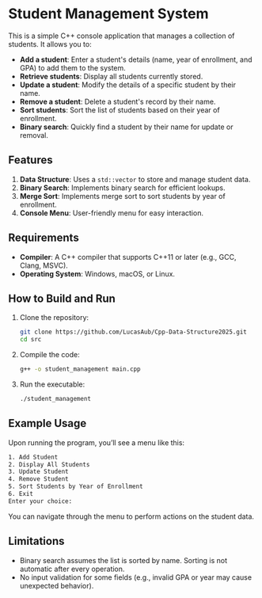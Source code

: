 # Student Management System

This is a simple C++ console application that manages a collection of students. It allows you to:

- **Add a student**: Enter a student's details (name, year of enrollment, and GPA) to add them to the system.
- **Retrieve students**: Display all students currently stored.
- **Update a student**: Modify the details of a specific student by their name.
- **Remove a student**: Delete a student's record by their name.
- **Sort students**: Sort the list of students based on their year of enrollment.
- **Binary search**: Quickly find a student by their name for update or removal.

## Features
1. **Data Structure**: Uses a `std::vector` to store and manage student data.
2. **Binary Search**: Implements binary search for efficient lookups.
3. **Merge Sort**: Implements merge sort to sort students by year of enrollment.
4. **Console Menu**: User-friendly menu for easy interaction.

## Requirements
- **Compiler**: A C++ compiler that supports C++11 or later (e.g., GCC, Clang, MSVC).
- **Operating System**: Windows, macOS, or Linux.

## How to Build and Run
1. Clone the repository:
   ```bash
   git clone https://github.com/LucasAub/Cpp-Data-Structure2025.git
   cd src
    ```
2. Compile the code:
    ```bash
    g++ -o student_management main.cpp
    ```
3. Run the executable:
    ```bash
    ./student_management
    ```

## Example Usage

Upon running the program, you’ll see a menu like this:
```bash
1. Add Student
2. Display All Students
3. Update Student
4. Remove Student
5. Sort Students by Year of Enrollment
6. Exit
Enter your choice:
```
You can navigate through the menu to perform actions on the student data.

## Limitations

- Binary search assumes the list is sorted by name. Sorting is not automatic after every operation.
- No input validation for some fields (e.g., invalid GPA or year may cause unexpected behavior).



